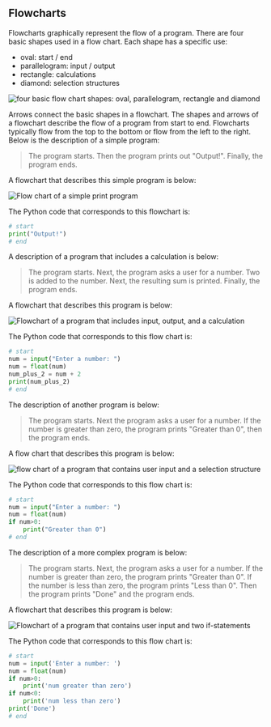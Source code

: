 
## Flowcharts
Flowcharts graphically represent the flow of a program. There are four basic shapes used in a flow chart. Each shape has a specific use:

 * oval: start / end
 * parallelogram: input / output
 * rectangle: calculations
 * diamond: selection structures
 
![four basic flow chart shapes: oval, parallelogram, rectangle and diamond](images/four_flow_chart_shapes.png)
 
 Arrows connect the basic shapes in a flowchart. The shapes and arrows of a flowchart describe the flow of a program from start to end. Flowcharts typically flow from the top to the bottom or flow from the left to the right.
Below is the description of a simple program:

 > The program starts. Then the program prints out "Output!". Finally, the program ends.

A flowchart that describes this simple program is below:

![Flow chart of a simple print program](images/flow_chart_simple_print_program.png)

The Python code that corresponds to this flowchart is:

```python
# start
print("Output!")
# end
```
A description of a program that includes a calculation is below:

 > The program starts. Next, the program asks a user for a number. Two is added to the number. Next, the resulting sum is printed. Finally, the program ends.

A flowchart that describes this program is below:

![Flowchart of a program that includes input, output, and a calculation](images/flow_chart_calculation_program.png)

The Python code that corresponds to this flow chart is:

```python
# start
num = input("Enter a number: ")
num = float(num)
num_plus_2 = num + 2
print(num_plus_2)
# end
```
The description of another program is below:

 > The program starts. Next the program asks a user for a number. If the number is greater than zero, the program prints "Greater than 0", then the program ends.

A flow chart that describes this program is below:

![flow chart of a program that contains user input and a selection structure](images/flow_chart_simple_user_input_program.png)

The Python code that corresponds to this flow chart is:

```python
# start
num = input("Enter a number: ")
num = float(num)
if num>0:
    print("Greater than 0")
# end
```
The description of a more complex program is below:

 > The program starts. Next, the program asks a user for a number. If the number is greater than zero, the program prints "Greater than 0". If the number is less than zero, the program prints "Less than 0". Then the program prints "Done" and the program ends.

A flowchart that describes this program is below:

![Flowchart of a program that contains user input and two if-statements](images/flow_chart_more_complex_user_input_program.png)

The Python code that corresponds to this flow chart is:

```python
# start
num = input('Enter a number: ')
num = float(num)
if num>0:
    print('num greater than zero')
if num<0:
    print('num less than zero')
print('Done')
# end
```
 

